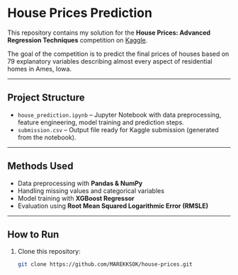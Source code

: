 # House Prices Prediction

This repository contains my solution for the **House Prices: Advanced Regression Techniques** competition on [Kaggle](https://www.kaggle.com/competitions/house-prices-advanced-regression-techniques).

The goal of the competition is to predict the final prices of houses based on 79 explanatory variables describing almost every aspect of residential homes in Ames, Iowa.

---

## Project Structure
- `house_prediction.ipynb` – Jupyter Notebook with data preprocessing, feature engineering, model training and prediction steps.
- `submission.csv` – Output file ready for Kaggle submission (generated from the notebook).

---

## Methods Used
- Data preprocessing with **Pandas & NumPy**
- Handling missing values and categorical variables
- Model training with **XGBoost Regressor**
- Evaluation using **Root Mean Squared Logarithmic Error (RMSLE)**

---

## How to Run
1. Clone this repository:
   ```bash
   git clone https://github.com/MAREKKSOK/house-prices.git
